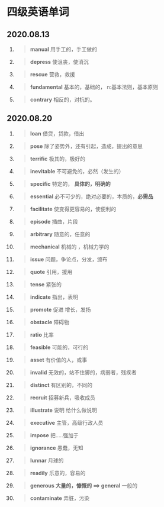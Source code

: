 # 四级英语单词

## 2020.08.13

1. > **manual**   用手工的，手工做的

2. > **depress**  使沮丧，使消沉

3. > **rescue** 营救，救援

4. > **fundamental**   基本的，基础的，  n:基本法则，基本原则

5. > **contrary**   相反的，对抗的。

## 2020.08.20

1. > **loan**  借贷，贷款，借出

2. > **pose** 除了姿势外，还有引起，造成，提出的意思

3. > **terrific** 极其的，极好的

4. > **inevitable** 不可避免的，必然（发生的）

5. > **specific**   特定的， **具体的，明确的** 

6. > **essential**   必不可少的，绝对必要的，本质的，**必需品**

7. > **facilitate**  使变得更容易的，使便利的

8. > **episode**  插曲，片段

9. > **arbitrary**  随意的，任意的

10. > **mechanical**  机械的 ，机械力学的

11. > **issue**  问题，争论点，分发，颁布

12. > **quote** 引用，援用

13. > **tense**  紧张的

14. > **indicate**  指出，表明

15. >**promote**  促进   增长，发扬

16. > **obstacle**     障碍物

17. > **ratio**   比率 

18. > **feasible** 可能的，可行的

19. > **asset**   有价值的人，或事

20. > **invalid**   无效的，站不住脚的，病弱者，残疾者

21. > **distinct**  有区别的，不同的

22. > **recruit** 招募新兵，吸收成员

23. >**illustrate**  说明   给什么做说明 

24. > **executive**    主管，高级行政人员

25. > **impose**    把.....强加于

26. > **ignorance**    愚蠢，无知

27. > **lunnar**   月球的

28. > **readily**   乐意的，容易的

29. > **generous     大量的，慷慨的                ==> general** 一般的

30. > **contaminate**   弄脏，污染

